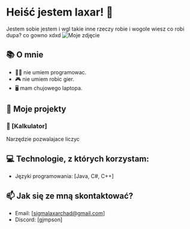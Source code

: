 # Heiść jestem laxar! 👋

Jestem sobie jestem i wgl takie inne rzeczy robie i wogole wiesz co robi dupa? co gowno xdxd      ![Moje zdjęcie](https://avatars.githubusercontent.com/u/118619068?v=4)


## 📚 O mnie

- 👨‍💻 nie umiem programowac.
- 🎮 nie umiem robic gier.
- 🖥️ mam chujowego laptopa.

## 🚀 Moje projekty

### 🔹 [Kalkulator]
Narzędzie pozwalajace liczyc

## 💻 Technologie, z których korzystam:

- Języki programowania: [Java, C#, C++]

## 📫 Jak się ze mną skontaktować?

- Email: [sigmalaxarchad@gmail.com]
- Discord: [gjmpson]

